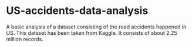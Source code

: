 # US-accidents-data-analysis
A basic analysis of a dataset consisting of the road accidents happened in US. This dataset has been taken from Kaggle.
It consists of about 2.25 million records.
